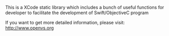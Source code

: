 This is a XCode static library which includes a bunch of useful functions for developer to facilitate the development of Swift/ObjectiveC program

If you want to get more detailed information, please visit: http://www.openvs.org
